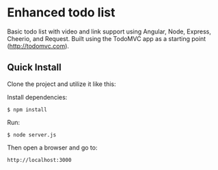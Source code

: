 Enhanced todo list
========

Basic todo list with video and link support using Angular, Node, Express, Cheerio, and Request. Built using the TodoMVC app as a starting point (http://todomvc.com).

## Quick Install

 Clone the project and utilize it like this:

  Install dependencies:

    $ npm install

  Run:

    $ node server.js
    
  Then open a browser and go to:

    http://localhost:3000
